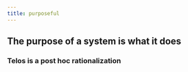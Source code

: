 ```yaml
---
title: purposeful
---
```


## The purpose of a system is what it does
### Telos is a post hoc rationalization
